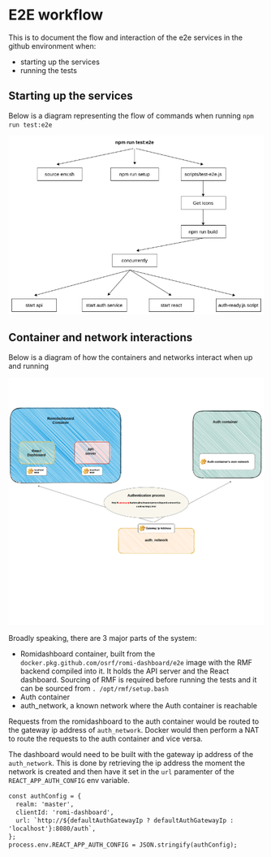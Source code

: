 # E2E workflow

This is to document the flow and interaction of the e2e services in the github environment when:

- starting up the services
- running the tests

## Starting up the services

Below is a diagram representing the flow of commands when running `npm run test:e2e`

![Flow of commands diagram](docs/resources/e2e-E2e-start-process.png)

## Container and network interactions

Below is a diagram of how the containers and networks interact when up and running

![Containers and network interaction diagram](docs/resources/e2e-Container-networks.png)

Broadly speaking, there are 3 major parts of the system:

- Romidashboard container, built from the `docker.pkg.github.com/osrf/romi-dashboard/e2e` image with the RMF backend compiled into it. It holds the API server and the React dashboard. Sourcing of RMF is required before running the tests and it can be sourced from `. /opt/rmf/setup.bash`
- Auth container
- auth_network, a known network where the Auth container is reachable 

Requests from the romidashboard to the auth container would be routed to the gateway ip address of `auth_network`. Docker would then perform a NAT to route the requests to the auth container and vice versa.

The dashboard would need to be built with the gateway ip address of the `auth_network`. This is done by retrieving the ip address the moment the network is created and then have it set in the `url` paramenter of the `REACT_APP_AUTH_CONFIG` env variable.
```
const authConfig = {
  realm: 'master',
  clientId: 'romi-dashboard',
  url: `http://${defaultAuthGatewayIp ? defaultAuthGatewayIp : 'localhost'}:8080/auth`,
};
process.env.REACT_APP_AUTH_CONFIG = JSON.stringify(authConfig);
```